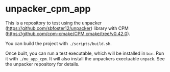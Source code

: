 # unpacker_cpm_app

This is a repository to test using the unpacker (https://github.com/sbfoster12/unpacker) library with CPM (https://github.com/cpm-cmake/CPM.cmake/tree/v0.42.0).

You can build the project with `./scripts/build.sh`.

Once built, you can run a test executable, which will be installed in `bin`. Run it with `./mu_app_cpm`. It will also install the unpackers exectuable `unpack`. See the unpacker repository for details.